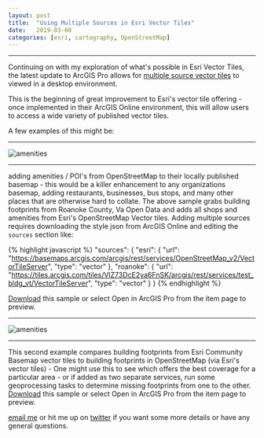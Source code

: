 ```yaml
---
layout: post
title:  "Using Multiple Sources in Esri Vector Tiles"
date:   2019-03-08
categories: [esri, cartography, OpenStreetMap]
---
```


<hr>

Continuing on with my exploration of what's possible in Esri Vector Tiles, the latest update to ArcGIS Pro allows for [multiple source vector tiles](https://pro.arcgis.com/en/pro-app/help/mapping/map-authoring/multiple-vector-tile-sources.htm) to viewed in a desktop environment.  

This is the beginning of great improvement to Esri's vector tile offering - once implemented in their ArcGIS Online environment, this will allow users to access a wide variety of published vector tiles.   

A few examples of this might be:

<hr>

![amenities](https://www.jonahadkins.com/static/projects/vt_3a.jpg)  

<hr>

adding amenities / POI's from OpenStreetMap to their locally published basemap - this would be a killer enhancement to any organizations basemap, adding restaurants, businesses, bus stops, and many other places that are otherwise hard to collate. The above sample grabs building footprints from Roanoke County, Va Open Data and adds all shops and amenities from Esri's OpenStreetMap Vector tiles. Adding multiple sources requires downloading the style json from ArcGIS Online and editing the `sources` section like:

{% highlight javascript %}
"sources": {
    "esri": {
      "url": "https://basemaps.arcgis.com/arcgis/rest/services/OpenStreetMap_v2/VectorTileServer",
      "type": "vector"
    },
    "roanoke": {
      "url": "https://tiles.arcgis.com/tiles/VlZ73DcE2ya6FnSK/arcgis/rest/services/test_bldg_vt/VectorTileServer",
      "type": "vector"
    }
  }
{% endhighlight %}  

[Download](https://www.arcgis.com/home/item.html?id=03f103a9d5444ba498a75e15b593f36e) this sample or select Open in ArcGIS Pro from the item page to preview.

<hr>

![amenities](https://www.jonahadkins.com/static/projects/vt_3b.jpg)  

<hr>

This second example compares building footprints from Esri Community Basemap vector tiles to building footprints in OpenStreetMap (via Esri's vector tiles) - One might use this to see which offers the best coverage for a particular area  - or if added as two separate services, run some geoprocessing tasks to determine missing footprints from one to the other. [Download](http://www.arcgis.com/home/item.html?id=b2008cbf185744f59916faf055639a65) this sample or select Open in ArcGIS Pro from the item page to preview.

[email me](mailto:jonahadkins@gmail.com) or hit me up on [twitter](https://twitter.com/jonahadkins) if you want some more details or have any general questions.
